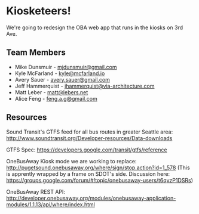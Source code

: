 # Kiosketeers!

We're going to redesign the OBA web app that runs in the kiosks on 3rd Ave.

## Team Members

- Mike Dunsmuir - mjdunsmuir@gmail.com
- Kyle McFarland - kyle@mcfarland.io 
- Avery Sauer - avery.sauer@gmail.com
- Jeff Hammerquist - jhammerquist@via-architecture.com
- Matt Leber - matt@lebers.net
- Alice Feng - feng.a.g@gmail.com

## Resources

Sound Transit's GTFS feed for all bus routes in greater Seattle area:
http://www.soundtransit.org/Developer-resources/Data-downloads

GTFS Spec:
https://developers.google.com/transit/gtfs/reference

OneBusAway Kiosk mode we are working to replace:
http://pugetsound.onebusaway.org/where/sign/stop.action?id=1_578
  (This is apprently wrapped by a frame on SDOT's side.
   Discussion here: https://groups.google.com/forum/#!topic/onebusaway-users/t6qvzP1DSRs)

OneBusAway REST API:
http://developer.onebusaway.org/modules/onebusaway-application-modules/1.1.13/api/where/index.html
